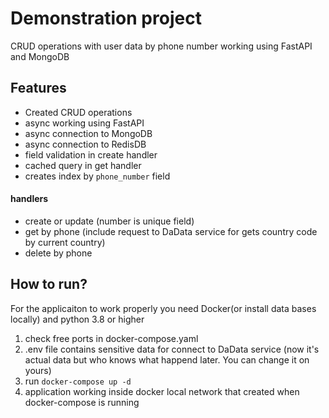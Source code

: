 # Demonstration project

CRUD operations with user data by phone number
working using FastAPI and MongoDB

## Features

- Created CRUD operations
- async working using FastAPI
- async connection to MongoDB
- async connection to RedisDB
- field validation in create handler
- cached query in get handler
- creates index by `phone_number` field

#### handlers

- create or update (number is unique field)
- get by phone (include request to DaData service for gets country code by current country)
- delete by phone

## How to run?

For the applicaiton to work properly you need Docker(or install data bases locally) and python 3.8 or higher

1. check free ports in docker-compose.yaml
2. .env file contains sensitive data for connect to DaData service (now it's actual data but who knows what happend later. You can change it on yours)
3. run `docker-compose up -d`
4. application working inside docker local network that created when docker-compose is running
